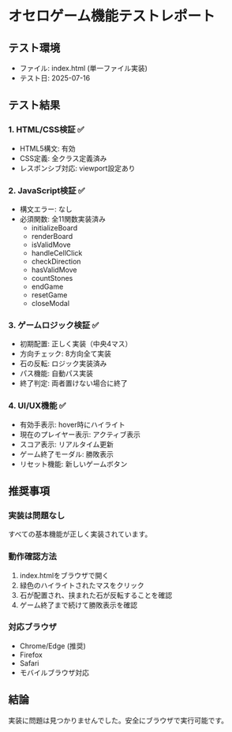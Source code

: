 # オセロゲーム機能テストレポート

## テスト環境
- ファイル: index.html (単一ファイル実装)
- テスト日: 2025-07-16

## テスト結果

### 1. HTML/CSS検証 ✅
- HTML5構文: 有効
- CSS定義: 全クラス定義済み
- レスポンシブ対応: viewport設定あり

### 2. JavaScript検証 ✅
- 構文エラー: なし
- 必須関数: 全11関数実装済み
  - initializeBoard
  - renderBoard
  - isValidMove
  - handleCellClick
  - checkDirection
  - hasValidMove
  - countStones
  - endGame
  - resetGame
  - closeModal

### 3. ゲームロジック検証 ✅
- 初期配置: 正しく実装（中央4マス）
- 方向チェック: 8方向全て実装
- 石の反転: ロジック実装済み
- パス機能: 自動パス実装
- 終了判定: 両者置けない場合に終了

### 4. UI/UX機能 ✅
- 有効手表示: hover時にハイライト
- 現在のプレイヤー表示: アクティブ表示
- スコア表示: リアルタイム更新
- ゲーム終了モーダル: 勝敗表示
- リセット機能: 新しいゲームボタン

## 推奨事項

### 実装は問題なし
すべての基本機能が正しく実装されています。

### 動作確認方法
1. index.htmlをブラウザで開く
2. 緑色のハイライトされたマスをクリック
3. 石が配置され、挟まれた石が反転することを確認
4. ゲーム終了まで続けて勝敗表示を確認

### 対応ブラウザ
- Chrome/Edge (推奨)
- Firefox
- Safari
- モバイルブラウザ対応

## 結論
実装に問題は見つかりませんでした。安全にブラウザで実行可能です。
